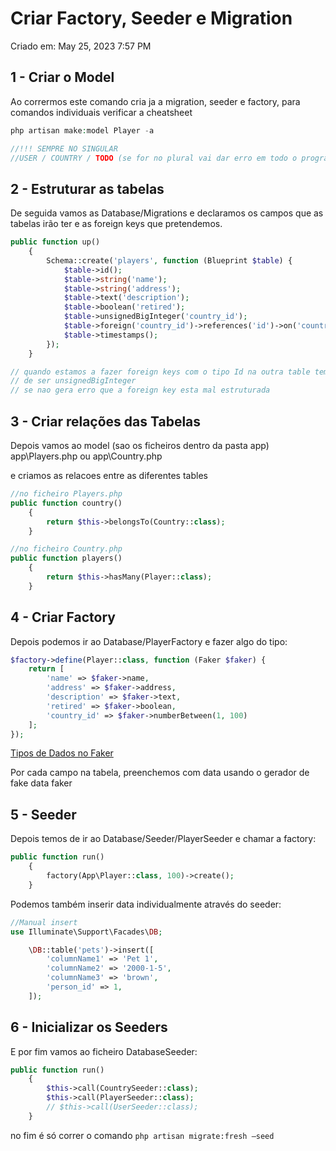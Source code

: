 # Criar Factory, Seeder e Migration

Criado em: May 25, 2023 7:57 PM

## 1 - Criar o Model

Ao corrermos este comando cria ja a migration, seeder e factory, para comandos individuais verificar a cheatsheet

```php
php artisan make:model Player -a

//!!! SEMPRE NO SINGULAR
//USER / COUNTRY / TODO (se for no plural vai dar erro em todo o programa)
```

## 2 - Estruturar as tabelas

De seguida vamos as Database/Migrations e declaramos os campos que as tabelas irão ter e as foreign keys que pretendemos.

```php
public function up()
    {
        Schema::create('players', function (Blueprint $table) {
            $table->id();
            $table->string('name');
            $table->string('address');
            $table->text('description');
            $table->boolean('retired');
            $table->unsignedBigInteger('country_id');
            $table->foreign('country_id')->references('id')->on('countries');
            $table->timestamps();
        });
    }

// quando estamos a fazer foreign keys com o tipo Id na outra table tem 
// de ser unsignedBigInteger 
// se nao gera erro que a foreign key esta mal estruturada
```

## 3 - Criar relações das Tabelas

Depois vamos ao model (sao os ficheiros dentro da pasta app) app\Players.php ou app\Country.php

e criamos as relacoes entre as diferentes tables

```php
//no ficheiro Players.php
public function country()
    {
        return $this->belongsTo(Country::class);
    }
```

```php
//no ficheiro Country.php
public function players()
    {
        return $this->hasMany(Player::class);
    }
```

## 4 - Criar Factory

Depois podemos ir ao Database/PlayerFactory e fazer algo do tipo:

```php
$factory->define(Player::class, function (Faker $faker) {
    return [
        'name' => $faker->name,
        'address' => $faker->address,
        'description' => $faker->text,
        'retired' => $faker->boolean,
        'country_id' => $faker->numberBetween(1, 100)
    ];
});
```

[Tipos de Dados no Faker](Criar%20Factory,%20Seeder%20e%20Migration%20388fe76b238b4c38936c1c6b339597f6/Tipos%20de%20Dados%20no%20Faker%20518bb9c1e70d4175bb47e5bdd80a29b1.md)

Por cada campo na tabela, preenchemos com data usando o gerador de fake data faker

## 5 - Seeder

Depois temos de ir ao Database/Seeder/PlayerSeeder e chamar a factory:

```php
public function run()
    {
        factory(App\Player::class, 100)->create();
    }
```

Podemos também inserir data individualmente através do seeder:

```php
//Manual insert
use Illuminate\Support\Facades\DB;

    \DB::table('pets')->insert([
        'columnName1' => 'Pet 1',
        'columnName2' => '2000-1-5',
        'columnName3' => 'brown',
        'person_id' => 1,
    ]);
```

## 6 - Inicializar os Seeders

E por fim vamos ao ficheiro DatabaseSeeder:

```php
public function run()
    {
        $this->call(CountrySeeder::class);
        $this->call(PlayerSeeder::class);
        // $this->call(UserSeeder::class);
    }
```

no fim é só correr o comando `php artisan migrate:fresh —seed`